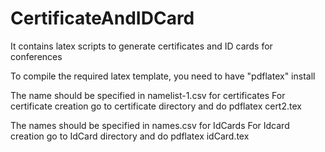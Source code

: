 # CertificateAndIDCard
It contains latex scripts to generate certificates and ID cards for conferences

To compile the required latex template, you need to have "pdflatex" install

The name should be specified in namelist-1.csv for certificates
For certificate creation go to certificate directory and do
pdflatex cert2.tex

The names should be specified in names.csv for IdCards
For Idcard creation go to IdCard directory and do
pdflatex idCard.tex
